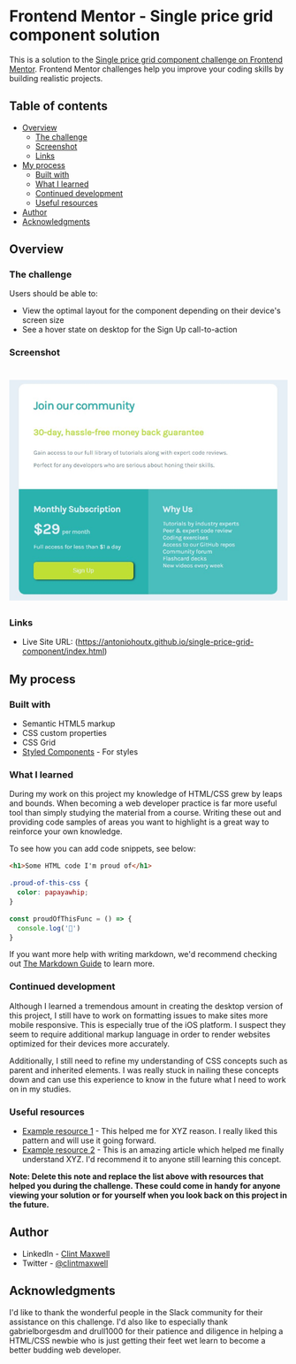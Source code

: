 # Frontend Mentor - Single price grid component solution

This is a solution to the [Single price grid component challenge on Frontend Mentor](https://www.frontendmentor.io/challenges/single-price-grid-component-5ce41129d0ff452fec5abbbc). Frontend Mentor challenges help you improve your coding skills by building realistic projects. 

## Table of contents

- [Overview](#overview)
  - [The challenge](#the-challenge)
  - [Screenshot](#screenshot)
  - [Links](#links)
- [My process](#my-process)
  - [Built with](#built-with)
  - [What I learned](#what-i-learned)
  - [Continued development](#continued-development)
  - [Useful resources](#useful-resources)
- [Author](#author)
- [Acknowledgments](#acknowledgments)
## Overview

### The challenge

Users should be able to:

- View the optimal layout for the component depending on their device's screen size
- See a hover state on desktop for the Sign Up call-to-action

### Screenshot

![Completed Project](images/completedproject.jpg)
=======


### Links

- Live Site URL: (https://antoniohoutx.github.io/single-price-grid-component/index.html)

## My process

### Built with

- Semantic HTML5 markup 
- CSS custom properties
- CSS Grid
- [Styled Components](https://styled-components.com/) - For styles


### What I learned

During my work on this project my knowledge of HTML/CSS grew by leaps and bounds.  When becoming a web developer practice is far more useful tool than simply studying the material from a course.   Writing these out and providing code samples of areas you want to highlight is a great way to reinforce your own knowledge.

To see how you can add code snippets, see below:

```html
<h1>Some HTML code I'm proud of</h1>
```
```css
.proud-of-this-css {
  color: papayawhip;
}
```
```js
const proudOfThisFunc = () => {
  console.log('🎉')
}
```

If you want more help with writing markdown, we'd recommend checking out [The Markdown Guide](https://www.markdownguide.org/) to learn more.



### Continued development

Although I learned a tremendous amount in creating the desktop version of this project, I still have to work on formatting issues to make sites more mobile responsive.  This is especially true of the iOS platform.  I suspect they seem to require additional markup language in order to render websites optimized for their devices more accurately.

Additionally, I still need to refine my understanding of CSS concepts such as parent and inherited elements.  I was really stuck in nailing these concepts down and can use this experience to know in the future what I need to work on in my studies.

### Useful resources

- [Example resource 1](https://www.example.com) - This helped me for XYZ reason. I really liked this pattern and will use it going forward.
- [Example resource 2](https://www.example.com) - This is an amazing article which helped me finally understand XYZ. I'd recommend it to anyone still learning this concept.

**Note: Delete this note and replace the list above with resources that helped you during the challenge. These could come in handy for anyone viewing your solution or for yourself when you look back on this project in the future.**

## Author

- LinkedIn - [Clint Maxwell](https://www.linkedin.com/in/maxwellclint/)
- Twitter - [@clintmaxwell](https://www.twitter.com/clintmaxwell)



## Acknowledgments

I'd like to thank the wonderful people in the Slack community for their assistance on this challenge.  I'd also like to especially thank gabrielborgesdm and drull1000 for their patience and diligence in helping a HTML/CSS newbie who is just getting their feet wet learn to become a better budding web developer.
